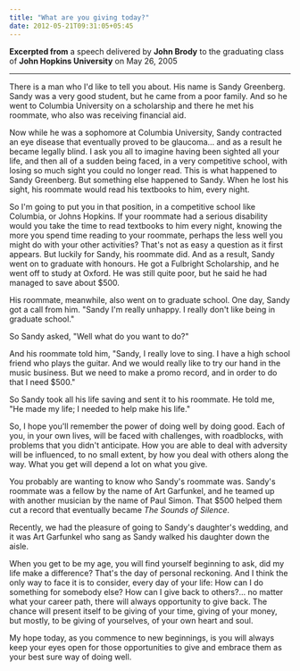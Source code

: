```yaml
---
title: "What are you giving today?"
date: 2012-05-21T09:31:05+05:45
---
```


**Excerpted from** a speech delivered by **John Brody** to the graduating class of **John Hopkins University** on May 26, 2005

---

There is a man who I'd like to tell you about. His name is Sandy Greenberg. Sandy was a very good student, but he came from a poor family. And so he went to Columbia University on a scholarship and there he met his roommate, who also was receiving financial aid.

Now while he was a sophomore at Columbia University, Sandy contracted an eye disease that eventually proved to be glaucoma… and as a result he became legally blind. I ask you all to imagine having been sighted all your life, and then all of a sudden being faced, in a very competitive school, with losing so much sight you could no longer read. This is what happened to Sandy Greenberg. But something else happened to Sandy. When he lost his sight, his roommate would read his textbooks to him, every night.

So I'm going to put you in that position, in a competitive school like Columbia, or Johns Hopkins. If your roommate had a serious disability would you take the time to read textbooks to him every night, knowing the more you spend time reading to your roommate, perhaps the less well you might do with your other activities? That's not as easy a question as it first appears. But luckily for Sandy, his roommate did. And as a result, Sandy went on to graduate with honours. He got a Fulbright Scholarship, and he went off to study at Oxford. He was still quite poor, but he said he had managed to save about \$500.

His roommate, meanwhile, also went on to graduate school. One day, Sandy got a call from him. "Sandy I'm really unhappy. I really don't like being in graduate school."

So Sandy asked, "Well what do you want to do?"

And his roommate told him, "Sandy, I really love to sing. I have a high school friend who plays the guitar. And we would really like to try our hand in the music business. But we need to make a promo record, and in order to do that I need \$500."

So Sandy took all his life saving and sent it to his roommate. He told me, "He made my life; I needed to help make his life."

So, I hope you'll remember the power of doing well by doing good. Each of you, in your own lives, will be faced with challenges, with roadblocks, with problems that you didn't anticipate. How you are able to deal with adversity will be influenced, to no small extent, by how you deal with others along the way. What you get will depend a lot on what you give.

You probably are wanting to know who Sandy's roommate was. Sandy's roommate was a fellow by the name of Art Garfunkel, and he teamed up with another musician by the name of Paul Simon. That \$500 helped them cut a record that eventually became _The Sounds of Silence_.

Recently, we had the pleasure of going to Sandy's daughter's wedding, and it was Art Garfunkel who sang as Sandy walked his daughter down the aisle.

When you get to be my age, you will find yourself beginning to ask, did my life make a difference? That's the day of personal reckoning. And I think the only way to face it is to consider, every day of your life: How can I do something for somebody else? How can I give back to others?... no matter what your career path, there will always opportunity to give back. The chance will present itself to be giving of your time, giving of your money, but mostly, to be giving of yourselves, of your own heart and soul.

My hope today, as you commence to new beginnings, is you will always keep your eyes open for those opportunities to give and embrace them as your best sure way of doing well.
